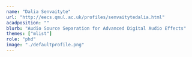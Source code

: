```yaml
---
name: "Dalia Senvaityte"
url: "http://eecs.qmul.ac.uk/profiles/senvaitytedalia.html"
acadposition: ""
blurb: "Audio Source Separation for Advanced Digital Audio Effects"
themes: ["mlist"]
role: "phd"
image: "./defaultprofile.png"
---
```

